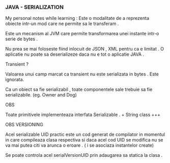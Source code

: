 ### JAVA - SERIALIZATION

My personal notes while learning :
Este o modalitate de a reprezenta obiecte intr-un mod care ne permite sa le transferam .

Este un mecanism al JVM care permite transformarea unei instante intr-o serie de bytes .

Nu prea se mai foloseste fiind inlocuit de JSON , XML  pentru ca e limitat . O aplicatie nu poate sa deserializeze daca nu e tot o aplicatie JAVA .

Transient ?

Valoarea unui camp marcat ca transient nu este serializata in bytes . Este ignorata.

Ca un obiect sa fie serializabil , toate componentele sale trebuie sa fie serializabile. (eg. Owner and Dog)

OBS

Toate primitivele implementeaza interfata Serializable . + String class +++

OBS VERSIONING

Acel serializable UID practic este un cod generat de compilator in momentul in care compileaza clasa respectiva si daca acel cod UID se modifica nu se va mai putea citi va arunca o eroare . ( i se asociaza instantelor create)

Se poate controla acel serialVersionUID prin adaugarea sa statica la clasa .